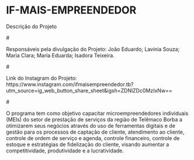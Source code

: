 # IF-MAIS-EMPREENDEDOR
<p>
  <b></b>Descrição do Projeto</b>
</p>
#
<p>
  Responsáveis pela divulgação do Projeto: João Eduardo; Lavinia Souza; Maria Clara; Maria Eduarda; Isadora Teixeira.
</p>
#
<p>
  Link do Instagram do Projeto: https://www.instagram.com/ifmaisempreendedor.tb?utm_source=ig_web_button_share_sheet&igsh=ZDNlZDc0MzIxNw==
</p>
#
<p>
  O programa tem como objetivo capacitar microempreendedores individuais (MEIs) do setor de prestação de serviços da região de Telêmaco Borba a otimizarem seus negócios através do uso de ferramentas digitais e de gestão para os processos 
  de captação de cliente, atendimento ao cliente,  controle de ordem de serviço e agenda, controle financeiro, controle de estoque e estratégias de fidelização do cliente, visando aumentar a competitividade, produtividade e a lucratividade.
</p>
